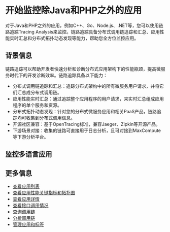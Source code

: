 # 开始监控除Java和PHP之外的应用

对于Java和PHP之外的应用，例如C++、Go、Node.js、.NET等，您可以使用链路追踪Tracing Analysis来监控。链路追踪具备分布式调用链追踪和汇总、应用性能实时汇总和分布式拓扑动态发现等能力，帮助您全方位监控应用。

## 背景信息

链路追踪可以帮助开发者快速分析和诊断分布式应用架构下的性能瓶颈，提高微服务时代下的开发诊断效率。链路追踪具备以下能力：

-   分布式调用链追踪和汇总：追踪分布式架构中的所有微服务用户请求，并将它们汇总成分布式调用链。
-   应用性能实时汇总：通过追踪整个应用程序的用户请求，来实时汇总组成应用程序的单个服务和资源。
-   分布式拓扑动态发现：针对您的分布式微服务应用和相关PaaS产品，链路追踪均可收集到分布式调用信息。
-   开源社区兼容：基于OpenTracing标准，兼容Jaeger、Zipkin等开源产品。
-   下游场景对接：收集的链路可直接用于日志分析，且可对接到MaxCompute等下游分析平台。

## 监控多语言应用

## 更多信息

-   [查看应用列表](/cn.zh-CN/控制台操作/应用管理/查看应用列表.md)
-   [查看应用性能关键指标和拓扑图](/cn.zh-CN/控制台操作/应用管理/查看应用性能关键指标和拓扑图.md)
-   [查看应用详情](/cn.zh-CN/控制台操作/应用管理/查看应用详情.md)
-   [查看接口调用情况](/cn.zh-CN/控制台操作/应用管理/查看接口调用情况.md)
-   [查询调用链](/cn.zh-CN/控制台操作/应用管理/查询调用链.md)
-   [分析调用链](/cn.zh-CN/控制台操作/应用管理/分析调用链.md)
-   [管理应用和标签](/cn.zh-CN/控制台操作/应用管理/管理应用和标签.md)

